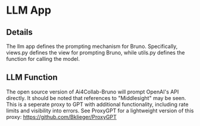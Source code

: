 # LLM App

## Details
The llm app defines the prompting mechanism for Bruno. Specifically, views.py defines the view for prompting Bruno, while utils.py defines the function for calling the model.

## LLM Function
The open source version of Ai4Collab-Bruno will prompt OpenAI's API directly. It should be noted that references to "Middlesight" may be seen. This is a seperate proxy to GPT with additional functionality, including rate limits and visibility into errors. See ProxyGPT for a lightweight version of this proxy: https://github.com/Bklieger/ProxyGPT
